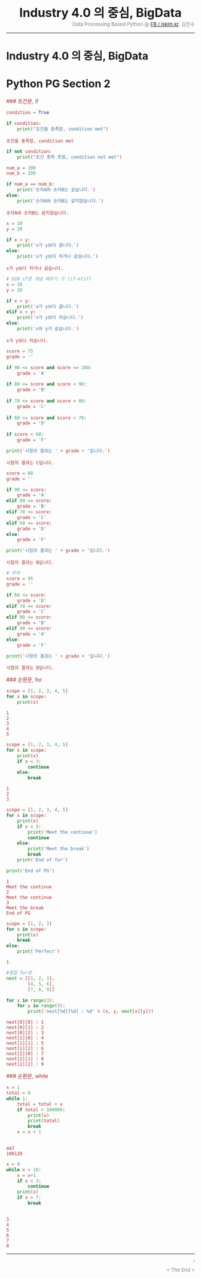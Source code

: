 
<center>
<b><font size=6>Industry 4.0 의 중심, BigData</font></b>
</center>

<div align='right'><font size=2 color='gray'>Data Processing Based Python @ <font color='blue'><a href='https://www.facebook.com/jskim.kr'>FB / jskim.kr</a></font>, 김진수</font></div>
<hr>

# Industry 4.0 의 중심, BigData

# Python PG Section 2

<font color='brown'>
### 조건문, if 


```python
condition = True

if condition:
    print("조건을 충족함, condition met")
```

    조건을 충족함, condition met
    


```python
if not condition:
    print("조건 충족 못함, condition not met")
```


```python
num_a = 100
num_b = 200

if num_a == num_b:
    print('숫자A와 숫자B는 같습니다.')
else:
    print('숫자A와 숫자B는 같지않습니다.')
```

    숫자A와 숫자B는 같지않습니다.
    


```python
x = 10
y = 20

if x > y:
    print('x가 y보다 큽니다.')
else:
    print('x가 y보다 작거나 같습니다.')

```

    x가 y보다 작거나 같습니다.
    


```python
# 010 if문 개념 배우기 ② (if~elif)
x = 10
y = 20

if x > y:
    print('x가 y보다 큽니다.')
elif x < y:
    print('x가 y보다 작습니다.')
else:
    print('x와 y가 같습니다.')
```

    x가 y보다 작습니다.
    


```python
score = 75
grade = ''

if 90 <= score and score <= 100:
    grade = 'A'
    
if 80 <= score and score < 90:
    grade = 'B'
    
if 70 <= score and score < 80:
    grade = 'C'
    
if 60 <= score and score < 70:
    grade = 'D'
    
if score < 60:
    grade = 'F'

print('시험의 결과는 ' + grade + '입니다.')
```

    시험의 결과는 C입니다.
    


```python
score = 88
grade = ''

if 90 <= score:
    grade = 'A'  
elif 80 <= score:
    grade = 'B'
elif 70 <= score:
    grade = 'C'
elif 60 <= score:
    grade = 'D'
else:
    grade = 'F'

print('시험의 결과는 ' + grade + '입니다.')
```

    시험의 결과는 B입니다.
    


```python
# 주의
score = 95
grade = ''

if 60 <= score:
    grade = 'D'  
elif 70 <= score:
    grade = 'C'
elif 80 <= score:
    grade = 'B'
elif 90 <= score:
    grade = 'A'
else:
    grade = 'F'

print('시험의 결과는 ' + grade + '입니다.')
```

    시험의 결과는 D입니다.
    

<font color='brown'>
### 순환문, for 


```python
scope = [1, 2, 3, 4, 5]
for x in scope:
    print(x)
```

    1
    2
    3
    4
    5
    


```python
scope = [1, 2, 3, 4, 5]
for x in scope:
    print(x)
    if x < 3:
        continue
    else:
        break
```

    1
    2
    3
    


```python
scope = [1, 2, 3, 4, 5]
for x in scope:
    print(x)
    if x < 3:
        print('Meet the continue')
        continue
    else:
        print('Meet the break')
        break
    print('End of for')

print('End of PG')
```

    1
    Meet the continue
    2
    Meet the continue
    3
    Meet the break
    End of PG
    


```python
scope = [1, 2, 3]
for x in scope:
    print(x)
    break
else:
    print('Perfect')
```

    1
    


```python
#중첩 for문
next = [[1, 2, 3],
        [4, 5, 6],
        [7, 8, 9]]

for x in range(3):
    for y in range(3):
        print('next[%d][%d] : %d' % (x, y, next[x][y]))

```

    next[0][0] : 1
    next[0][1] : 2
    next[0][2] : 3
    next[1][0] : 4
    next[1][1] : 5
    next[1][2] : 6
    next[2][0] : 7
    next[2][1] : 8
    next[2][2] : 9
    

<font color='brown'>
### 순환문, while


```python
x = 1
total = 0
while 1:
    total = total + x
    if total > 100000:
        print(x)
        print(total)
        break
    x = x + 1
    
```

    447
    100128
    


```python
x = 0
while x < 10:
    x = x+1
    if x < 3:
        continue
    print(x)
    if x > 7:
        break
        
```

    3
    4
    5
    6
    7
    8
    

<hr>
<marquee><font size=3 color='brown'>The BigpyCraft find the information to design valuable society with Technology & Craft.</font></marquee>
<div align='right'><font size=2 color='gray'> &lt; The End &gt; </font></div>
